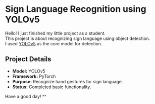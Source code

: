 # Sign Language Recognition using YOLOv5

Hello! I just finished my little project as a student.  
This project is about recognizing sign language using object detection.  
I used [YOLOv5](https://github.com/ultralytics/yolov5) as the core model for detection.

## Project Details
- **Model:** YOLOv5
- **Framework:** PyTorch
- **Purpose:** Recognize hand gestures for sign language.
- **Status:** Completed basic functionality.

Have a good day! ^^
